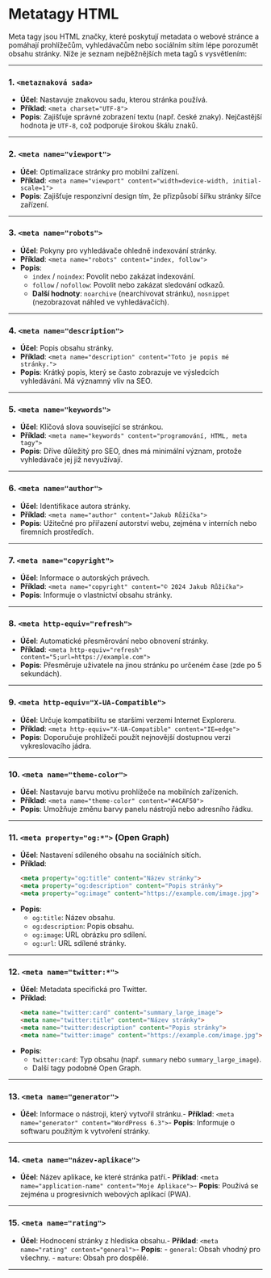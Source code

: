 # Metatagy HTML

Meta tagy jsou HTML značky, které poskytují metadata o webové stránce a pomáhají prohlížečům, vyhledávačům nebo sociálním sítím lépe porozumět obsahu stránky. Níže je seznam nejběžnějších meta tagů s vysvětlením:

---

### 1. ` <metaznaková sada> ` 
- **Účel**: Nastavuje znakovou sadu, kterou stránka používá.
- **Příklad**: `<meta charset="UTF-8">`
- **Popis**: Zajišťuje správné zobrazení textu (např. české znaky). Nejčastější hodnota je `UTF-8`, což podporuje širokou škálu znaků.

---

### 2. ` <meta name="viewport"> ` 
- **Účel**: Optimalizace stránky pro mobilní zařízení.
- **Příklad**: `<meta name="viewport" content="width=device-width, initial-scale=1">`
- **Popis**: Zajišťuje responzivní design tím, že přizpůsobí šířku stránky šířce zařízení.

---

### 3. ` <meta name="robots"> ` 
- **Účel**: Pokyny pro vyhledávače ohledně indexování stránky.
- **Příklad**: `<meta name="robots" content="index, follow">`
- **Popis**:
  - `index` / `noindex`: Povolit nebo zakázat indexování.
  - `follow` / `nofollow`: Povolit nebo zakázat sledování odkazů.
  - **Další hodnoty**: `noarchive` (nearchivovat stránku), `nosnippet` (nezobrazovat náhled ve vyhledávačích).

---

### 4. ` <meta name="description"> ` 
- **Účel**: Popis obsahu stránky.
- **Příklad**: `<meta name="description" content="Toto je popis mé stránky.">`
- **Popis**: Krátký popis, který se často zobrazuje ve výsledcích vyhledávání. Má významný vliv na SEO.

---

### 5. `<meta name="keywords">`
- **Účel**: Klíčová slova související se stránkou.
- **Příklad**: `<meta name="keywords" content="programování, HTML, meta tagy">`
- **Popis**: Dříve důležitý pro SEO, dnes má minimální význam, protože vyhledávače jej již nevyužívají.

---

### 6. `<meta name="author">`
- **Účel**: Identifikace autora stránky.
- **Příklad**: `<meta name="author" content="Jakub Růžička">`
- **Popis**: Užitečné pro přiřazení autorství webu, zejména v interních nebo firemních prostředích.

---

### 7. `<meta name="copyright">`
- **Účel**: Informace o autorských právech.
- **Příklad**: `<meta name="copyright" content="© 2024 Jakub Růžička">`
- **Popis**: Informuje o vlastnictví obsahu stránky.

---

### 8. `<meta http-equiv="refresh">`
- **Účel**: Automatické přesměrování nebo obnovení stránky.
- **Příklad**: `<meta http-equiv="refresh" content="5;url=https://example.com">`
- **Popis**: Přesměruje uživatele na jinou stránku po určeném čase (zde po 5 sekundách).

---

### 9. `<meta http-equiv="X-UA-Compatible">`
- **Účel**: Určuje kompatibilitu se staršími verzemi Internet Exploreru.
- **Příklad**: `<meta http-equiv="X-UA-Compatible" content="IE=edge">`
- **Popis**: Doporučuje prohlížeči použít nejnovější dostupnou verzi vykreslovacího jádra.

---

### 10. `<meta name="theme-color">`
- **Účel**: Nastavuje barvu motivu prohlížeče na mobilních zařízeních.
- **Příklad**: `<meta name="theme-color" content="#4CAF50">`
- **Popis**: Umožňuje změnu barvy panelu nástrojů nebo adresního řádku.

---

### 11. `<meta property="og:*">` (Open Graph)
- **Účel**: Nastavení sdíleného obsahu na sociálních sítích.
- **Příklad**:
  ```html
  <meta property="og:title" content="Název stránky">
  <meta property="og:description" content="Popis stránky">
  <meta property="og:image" content="https://example.com/image.jpg">
  ```
- **Popis**:
  - `og:title`: Název obsahu.
  - `og:description`: Popis obsahu.
  - `og:image`: URL obrázku pro sdílení.
  - `og:url`: URL sdílené stránky.

---

### 12. `<meta name="twitter:*">`
- **Účel**: Metadata specifická pro Twitter.
- **Příklad**:
  ```html
  <meta name="twitter:card" content="summary_large_image">
  <meta name="twitter:title" content="Název stránky">
  <meta name="twitter:description" content="Popis stránky">
  <meta name="twitter:image" content="https://example.com/image.jpg">
  ```
- **Popis**:
  - `twitter:card`: Typ obsahu (např. `summary` nebo `summary_large_image`).
  - Další tagy podobné Open Graph.

---

### 13. ` <meta name="generator"> ` 
- **Účel**: Informace o nástroji, který vytvořil stránku.- **Příklad**: `<meta name="generator" content="WordPress 6.3">`- **Popis**: Informuje o softwaru použitým k vytvoření stránky.



---

### 14. ` <meta name="název-aplikace"> ` 
- **Účel**: Název aplikace, ke které stránka patří.- **Příklad**: `<meta name="application-name" content="Moje Aplikace">`- **Popis**: Používá se zejména u progresivních webových aplikací (PWA).



---

### 15. ` <meta name="rating"> ` 
- **Účel**: Hodnocení stránky z hlediska obsahu.- **Příklad**: `<meta name="rating" content="general">`- **Popis**:  - `general`: Obsah vhodný pro všechny.  - `mature`: Obsah pro dospělé.





---

<!--stackedit_data:
eyJoaXN0b3J5IjpbLTUyNjA3MTQ4Ml19
-->